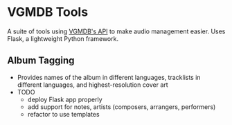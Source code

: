 # VGMDB Tools

A suite of tools using [VGMDB's API](http://vgmdb.info/) to make audio management easier.
Uses Flask, a lightweight Python framework.

## Album Tagging

- Provides names of the album in different languages, tracklists in different languages, and highest-resolution cover art
- TODO
	- deploy Flask app properly
	- add support for notes, artists (composers, arrangers, performers)
	- refactor to use templates

